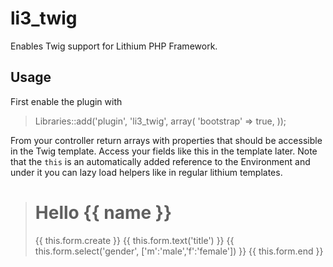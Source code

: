 li3_twig
========
Enables Twig support for Lithium PHP Framework.

Usage
-----
First enable the plugin with 

> Libraries::add('plugin', 'li3_twig', array(
>     'bootstrap' => true,
> ));

From your controller return arrays with properties that should be accessible in the Twig template.
Access your fields like this in the template later.
Note that the `this` is an automatically added reference to the Environment and under it you can lazy load
helpers like in regular lithium templates.

> <h1>Hello {{ name }}</h1>
> {{ this.form.create }}
> {{ this.form.text('title') }}
> {{ this.form.select('gender', ['m':'male','f':'female']) }}
> {{ this.form.end }}
